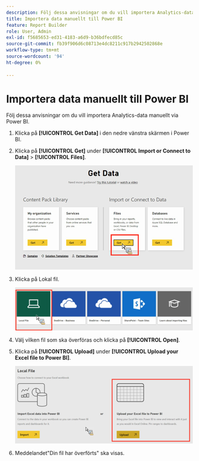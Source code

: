 ```yaml
---
description: Följ dessa anvisningar om du vill importera Analytics-data manuellt via Power BI.
title: Importera data manuellt till Power BI
feature: Report Builder
role: User, Admin
exl-id: f5685653-ed31-4183-a6d9-b36bdfecd85c
source-git-commit: fb39f906d6c08713e4dc8211c917b2942502868e
workflow-type: tm+mt
source-wordcount: '94'
ht-degree: 0%

---
```


# Importera data manuellt till Power BI

Följ dessa anvisningar om du vill importera Analytics-data manuellt via Power BI.

1. Klicka på **[!UICONTROL Get Data]** i den nedre vänstra skärmen i Power BI.
1. Klicka på **[!UICONTROL Get]** under **[!UICONTROL Import or Connect to Data]** > **[!UICONTROL Files]**.

   ![Klicka på ikonen Hämta under Importera eller Anslut till data.](assets/get-data.png)

1. Klicka på Lokal fil.

   ![Klicka på ikonen Lokal fil.](assets/local-file.png)

1. Välj vilken fil som ska överföras och klicka på **[!UICONTROL Open]**.
1. Klicka på **[!UICONTROL Upload]** under **[!UICONTROL Upload your Excel file to Power BI]**.

   ![Klicka på Överför för att överföra Excel-filen.](assets/upload-excel-file.png)

1. Meddelandet&quot;Din fil har överförts&quot; ska visas.
